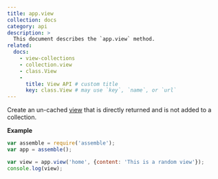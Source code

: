 ```yaml
---
title: app.view
collection: docs
category: api
description: >
  This document describes the `app.view` method.
related:
  docs:
    - view-collections
    - collection.view
    - class.View
    -
      title: View API # custom title
      key: class.View # may use `key`, `name`, or `url`
---
```


Create an un-cached [view](View.md) that is directly returned and is not added to a collection.

**Example**

```js
var assemble = require('assemble');
var app = assemble();

var view = app.view('home', {content: 'This is a random view'});
console.log(view);
```
